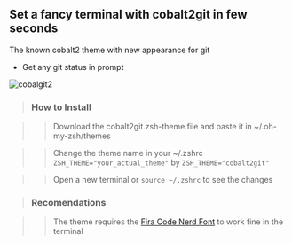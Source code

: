 ## Set a fancy terminal with cobalt2git in few seconds
The known cobalt2 theme with new appearance for git

* Get any git status in prompt

![cobalgit2](https://github.com/alexeimun/cobalt2git/blob/master/terminal.png?raw=true)


> ### How to Install

>> Download the cobalt2git.zsh-theme file and paste it in ~/.oh-my-zsh/themes

>> Change the theme name in your ~/.zshrc `ZSH_THEME="your_actual_theme"` by `ZSH_THEME="cobalt2git"`

>> Open a new terminal or `source ~/.zshrc` to see the changes

> ### Recomendations

>> The theme requires the [Fira Code Nerd Font](https://github.com/ryanoasis/nerd-fonts/releases/download/v1.1.0/FiraCode.zip)
 to work fine in the terminal
